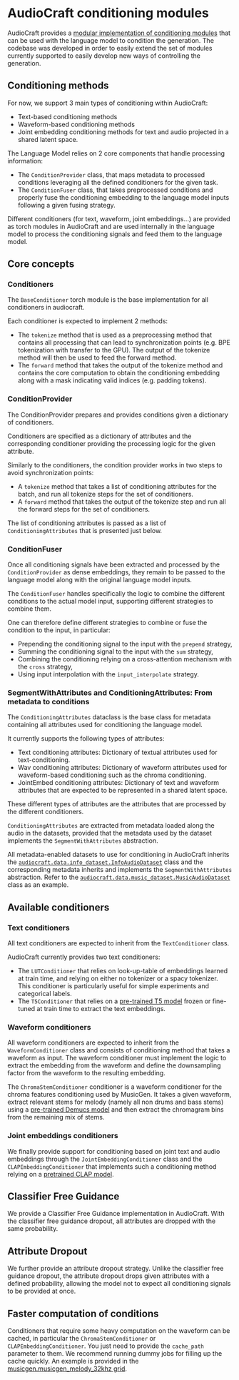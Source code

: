 # AudioCraft conditioning modules

AudioCraft provides a
[modular implementation of conditioning modules](../audiocraft/modules/conditioners.py)
that can be used with the language model to condition the generation.
The codebase was developed in order to easily extend the set of modules
currently supported to easily develop new ways of controlling the generation.


## Conditioning methods

For now, we support 3 main types of conditioning within AudioCraft:
* Text-based conditioning methods
* Waveform-based conditioning methods
* Joint embedding conditioning methods for text and audio projected in a shared latent space.

The Language Model relies on 2 core components that handle processing information:
* The `ConditionProvider` class, that maps metadata to processed conditions leveraging
all the defined conditioners for the given task.
* The `ConditionFuser` class, that takes preprocessed conditions and properly fuse the
conditioning embedding to the language model inputs following a given fusing strategy.

Different conditioners (for text, waveform, joint embeddings...) are provided as torch
modules in AudioCraft and are used internally in the language model to process the
conditioning signals and feed them to the language model.


## Core concepts

### Conditioners

The `BaseConditioner` torch module is the base implementation for all conditioners in audiocraft.

Each conditioner is expected to implement 2 methods:
* The `tokenize` method that is used as a preprocessing method that contains all processing
that can lead to synchronization points (e.g. BPE tokenization with transfer to the GPU).
The output of the tokenize method will then be used to feed the forward method.
* The `forward` method that takes the output of the tokenize method and contains the core computation
to obtain the conditioning embedding along with a mask indicating valid indices (e.g. padding tokens).

### ConditionProvider

The ConditionProvider prepares and provides conditions given a dictionary of conditioners.

Conditioners are specified as a dictionary of attributes and the corresponding conditioner
providing the processing logic for the given attribute.

Similarly to the conditioners, the condition provider works in two steps to avoid synchronization points:
* A `tokenize` method that takes a list of conditioning attributes for the batch,
and run all tokenize steps for the set of conditioners.
* A `forward` method that takes the output of the tokenize step and run all the forward steps
for the set of conditioners.

The list of conditioning attributes is passed as a list of `ConditioningAttributes`
that is presented just below.

### ConditionFuser

Once all conditioning signals have been extracted and processed by the `ConditionProvider`
as dense embeddings, they remain to be passed to the language model along with the original
language model inputs.

The `ConditionFuser` handles specifically the logic to combine the different conditions
to the actual model input, supporting different strategies to combine them.

One can therefore define different strategies to combine or fuse the condition to the input, in particular:
* Prepending the conditioning signal to the input with the `prepend` strategy,
* Summing the conditioning signal to the input with the `sum` strategy,
* Combining the conditioning relying on a cross-attention mechanism with the `cross` strategy,
* Using input interpolation with the `input_interpolate` strategy.

### SegmentWithAttributes and ConditioningAttributes: From metadata to conditions

The `ConditioningAttributes` dataclass is the base class for metadata
containing all attributes used for conditioning the language model.

It currently supports the following types of attributes:
* Text conditioning attributes: Dictionary of textual attributes used for text-conditioning.
* Wav conditioning attributes: Dictionary of waveform attributes used for waveform-based
conditioning such as the chroma conditioning.
* JointEmbed conditioning attributes: Dictionary of text and waveform attributes
that are expected to be represented in a shared latent space.

These different types of attributes are the attributes that are processed
by the different conditioners.

`ConditioningAttributes` are extracted from metadata loaded along the audio in the datasets,
provided that the metadata used by the dataset implements the `SegmentWithAttributes` abstraction.

All metadata-enabled datasets to use for conditioning in AudioCraft inherits
the [`audiocraft.data.info_dataset.InfoAudioDataset`](../audiocraft/data/info_audio_dataset.py) class
and the corresponding metadata inherits and implements the `SegmentWithAttributes` abstraction.
Refer to the [`audiocraft.data.music_dataset.MusicAudioDataset`](../audiocraft/data/music_dataset.py)
class as an example.


## Available conditioners

### Text conditioners

All text conditioners are expected to inherit from the `TextConditioner` class.

AudioCraft currently provides two text conditioners:
* The `LUTConditioner` that relies on look-up-table of embeddings learned at train time,
and relying on either no tokenizer or a spacy tokenizer. This conditioner is particularly
useful for simple experiments and categorical labels.
* The `T5Conditioner` that relies on a
[pre-trained T5 model](https://huggingface.co/docs/transformers/model_doc/t5)
frozen or fine-tuned at train time to extract the text embeddings.

### Waveform conditioners

All waveform conditioners are expected to inherit from the `WaveformConditioner` class and
consists of conditioning method that takes a waveform as input. The waveform conditioner
must implement the logic to extract the embedding from the waveform and define the downsampling
factor from the waveform to the resulting embedding.

The `ChromaStemConditioner` conditioner is a waveform conditioner for the chroma features
conditioning used by MusicGen. It takes a given waveform, extract relevant stems for melody
(namely all non drums and bass stems) using a
[pre-trained Demucs model](https://github.com/facebookresearch/demucs)
and then extract the chromagram bins from the remaining mix of stems.

### Joint embeddings conditioners

We finally provide support for conditioning based on joint text and audio embeddings through
the `JointEmbeddingConditioner` class and the `CLAPEmbeddingConditioner` that implements such
a conditioning method relying on a [pretrained CLAP model](https://github.com/LAION-AI/CLAP).

## Classifier Free Guidance

We provide a Classifier Free Guidance implementation in AudioCraft. With the classifier free
guidance dropout, all attributes are dropped with the same probability.

## Attribute Dropout

We further provide an attribute dropout strategy. Unlike the classifier free guidance dropout,
the attribute dropout drops given attributes with a defined probability, allowing the model
not to expect all conditioning signals to be provided at once.

## Faster computation of conditions

Conditioners that require some heavy computation on the waveform can be cached, in particular
the `ChromaStemConditioner` or `CLAPEmbeddingConditioner`. You just need to provide the
`cache_path` parameter to them. We recommend running dummy jobs for filling up the cache quickly.
An example is provided in the [musicgen.musicgen_melody_32khz grid](../audiocraft/grids/musicgen/musicgen_melody_32khz.py).